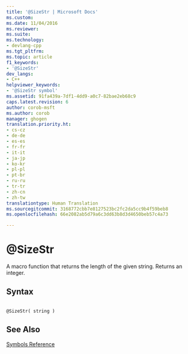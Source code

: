 ```yaml
---
title: '@SizeStr | Microsoft Docs'
ms.custom: 
ms.date: 11/04/2016
ms.reviewer: 
ms.suite: 
ms.technology:
- devlang-cpp
ms.tgt_pltfrm: 
ms.topic: article
f1_keywords:
- '@SizeStr'
dev_langs:
- C++
helpviewer_keywords:
- '@SizeStr symbol'
ms.assetid: 91fa439a-7df1-4dd9-a0c7-82bae2eb68c9
caps.latest.revision: 6
author: corob-msft
ms.author: corob
manager: ghogen
translation.priority.ht:
- cs-cz
- de-de
- es-es
- fr-fr
- it-it
- ja-jp
- ko-kr
- pl-pl
- pt-br
- ru-ru
- tr-tr
- zh-cn
- zh-tw
translationtype: Human Translation
ms.sourcegitcommit: 3168772cbb7e8127523bc2fc2da5cc9b4f59beb8
ms.openlocfilehash: 66e2082ab5d79a6c3dd63b8d3d4650beb57c4a73

---
```

# @SizeStr
A macro function that returns the length of the given string. Returns an integer.  
  
## Syntax  
  
```  
  
@SizeStr( string )  
```  
  
## See Also  
 [Symbols Reference](../../assembler/masm/symbols-reference.md)


<!--HONumber=Jan17_HO2-->


